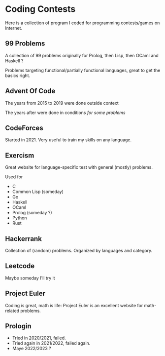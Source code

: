 # Coding Contests

Here is a collection of program I coded for programming contests/games on Internet.

## 99 Problems

A collection of 99 problems originally for Prolog, then Lisp, then OCaml and Haskell ?

Problems targeting functional/partially functional languages, great to get the basics right.

## Advent Of Code

The years from 2015 to 2019 were done outside context

The years after were done in conditions _for some problems_

## CodeForces

Started in 2021. Very useful to train my skills on any language.

## Exercism

Great website for language-specific test with general (mostly) problems.

Used for
- C
- Common Lisp (someday)
- Go
- Haskell
- OCaml
- Prolog (someday ?)
- Python
- Rust

## Hackerrank

Collection of (random) problems. Organized by languages and category.

## Leetcode

Maybe someday I'll try it

## Project Euler

Coding is great, math is life: Project Euler is an excellent website for math-related problems.

## Prologin

- Tried in 2020/2021, failed.
- Tried again in 2021/2022, failed again.
- Maye 2022/2023 ?
